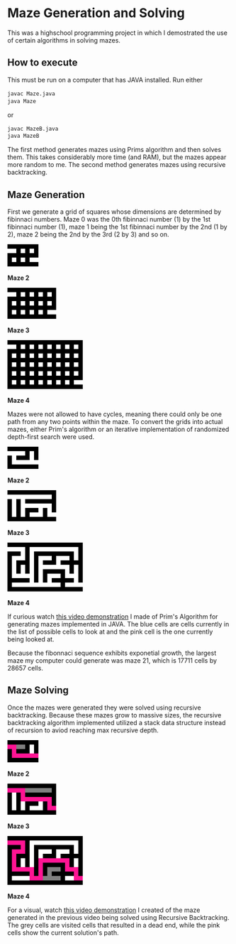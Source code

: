 # Maze Generation and Solving

This was a highschool programming project in which I demostrated the use of certain algorithms in solving mazes.

## How to execute
This must be run on a computer that has JAVA installed. Run either

```bash
javac Maze.java
java Maze
```
or
```bash
javac MazeB.java
java MazeB
```
The first method generates mazes using Prims algorithm and then solves them. This takes considerably more time (and RAM), but the mazes appear more random to me. The second method generates mazes using recursive backtracking.

## Maze Generation
First we generate a grid of squares whose dimensions are determined by fibinnaci numbers. Maze 0 was the 0th fibinnaci number (1) by the 1st fibinnaci number (1), maze 1 being the 1st fibinnaci number by the 2nd (1 by 2), maze 2 being the 2nd by the 3rd (2 by 3) and so on.

![Maze 2](docs/images/maze32.png)

**Maze 2**

![Maze 3](docs/images/maze53.png)

**Maze 3**

![Maze 4](docs/images/maze85.png)

**Maze 4**

Mazes were not allowed to have cycles, meaning there could only be one path from any two points within the maze. To convert the grids into actual mazes, either Prim's algorithm or an iterative implementation of randomized depth-first search were used.

![Maze 2](docs/images/maze2.png)

**Maze 2**

![Maze 3](docs/images/maze3.png)

**Maze 3**

![Maze 4](docs/images/maze4.png)

**Maze 4**

If curious watch [this video demonstration](https://youtu.be/RiYUn40gsEY) I made of Prim's Algorithm for generating mazes implemented in JAVA. The blue cells are cells currently in the list of possible cells to look at and the pink cell is the one currently being looked at.

Because the fibonnaci sequence exhibits exponetial growth, the largest maze my computer could generate was maze 21, which is 17711 cells by 28657 cells.

## Maze Solving
Once the mazes were generated they were solved using recursive backtracking.
Because these mazes grow to massive sizes, the recursive backtracking algorithm implemented utilized a stack data structure instead of recursion to aviod reaching max recursive depth.

![Maze 2](docs/images/maze2Solved.png)

**Maze 2**

![Maze 3](docs/images/maze3Solved.png)

**Maze 3**

![Maze 4](docs/images/maze4Solved.png)

**Maze 4**

For a visual, watch [this video demonstration](https://youtu.be/EH_vHpoNSf0) I created of the maze generated in the previous video being solved using Recursive Backtracking. The grey cells are visited cells that resulted in a dead end, while the pink cells show the current solution's path.